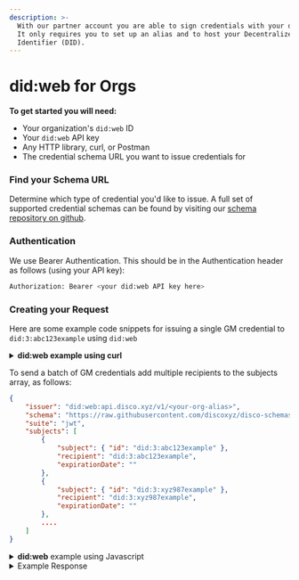 ```yaml
---
description: >-
  With our partner account you are able to sign credentials with your own keys!
  It only requires you to set up an alias and to host your Decentralized
  Identifier (DID).
---
```


# did:web for Orgs

**To get started you will need:**

* Your organization's `did:web` ID
* Your `did:web` API key
* Any HTTP library, curl, or Postman
* The credential schema URL you want to issue credentials for

### Find your Schema URL

Determine which type of credential you'd like to issue. A full set of supported credential schemas can be found by visiting our [schema repository on github](https://github.com/discoxyz/disco-schemas/tree/main/json).

### Authentication

We use Bearer Authentication. This should be in the Authentication header as follows (using your API key):

```bash
Authorization: Bearer <your did:web API key here>
```

### Creating your Request

Here are some example code snippets for issuing a single GM credential to `did:3:abc123example` using `did:web`

<details>

<summary><strong>did:web example using curl</strong> </summary>

```sh
curl --location 'http://api.disco.xyz/v1/credentials/' \
--header 'Content-Type: application/json' \
--header 'Authorization: Bearer <your did:web api key>' \
--data '{ 
    "issuer": "did:web:api.disco.xyz/v1/<your-org-alias>",
    "schema": "https://raw.githubusercontent.com/discoxyz/disco-schemas/main/json/GMCredential/1-0-0.json",
    "suite": "jwt",
    "subjects": [
        {
            "subject": { "id": "did:3:abc123example" },
            "recipient": "did:3:abc123example",
            "expirationDate": ""
        }
    ]
}'
```

</details>

To send a batch of GM credentials add multiple recipients to the subjects array, as follows:

```json
{ 
    "issuer": "did:web:api.disco.xyz/v1/<your-org-alias>",
    "schema": "https://raw.githubusercontent.com/discoxyz/disco-schemas/main/json/GMCredential/1-0-0.json",
    "suite": "jwt",
    "subjects": [
        {
            "subject": { "id": "did:3:abc123example" },
            "recipient": "did:3:abc123example",
            "expirationDate": ""
        },
        {
            "subject": { "id": "did:3:xyz987example" },
            "recipient": "did:3:xyz987example",
            "expirationDate": ""
        }, 
        ....
    ]
}
```

<details>

<summary><strong>did:web</strong> example using Javascript</summary>

```javascript
var myHeaders = new Headers();
myHeaders.append("Content-Type", "application/json");
myHeaders.append("Authorization", "Bearer <your did:web api key>");

var raw = JSON.stringify({ 
    "issuer": "did:web:api.disco.xyz/v1/<your-org-alias>",
    "schema": "https://raw.githubusercontent.com/discoxyz/disco-schemas/main/json/GMCredential/1-0-0.json",
    "suite": "jwt",
    "subjects": [
        {
            "subject": { "id": "did:3:abc123example" },
            "recipient": "did:3:abc123example",
            "expirationDate": ""
        }
    ]
});

var requestOptions = {
  method: 'POST',
  headers: myHeaders,
  body: raw,
  redirect: 'follow'
};

fetch("http://api.disco.xyz/v1/credentials/", requestOptions)
  .then(response => response.text())
  .then(result => console.log(result))
  .catch(error => console.log('error', error));
```

</details>

<details>

<summary>Example Response</summary>

```json
[
    {
        "vc": {
            "@context": [
                "https://www.w3.org/2018/credentials/v1"
            ],
            "type": [
                "VerifiableCredential",
                "GmCredential"
            ],
            "issuer": {
                "id": "did:web:api.disco.xyz/v1/ididitorg"
            },
            "issuanceDate": "2023-09-22T16:16:56.442Z",
            "id": "https://api.disco.xyz/credential/bfbae1f1-a86f-4023-9844-549237a6734b",
            "credentialSubject": {
                "id": "did:3:abc123example"
            },
            "credentialSchema": {
                "id": "https://raw.githubusercontent.com/discoxyz/disco-schemas/main/json/GMCredential/1-0-0.json",
                "type": "JsonSchemaValidator2018"
            }
        },
        "isPublic": false,
        "issuer": "did:web:api.disco.xyz/v1/ididitorg",
        "recipient": "did:3:abc123example",
        "subject": "did:3:abc123example",
        "schema": "https://raw.githubusercontent.com/discoxyz/disco-schemas/main/json/GMCredential/1-0-0.json",
        "isDeleted": false,
        "genId": "d6bee666-e197-44d7-a932-3c3a4e215c64",
        "updatedAt": "2023-09-22T16:16:56.443Z",
        "history": [],
        "jwt": "xoHYP...............XCKE1hrA",
        "_id": "650dbdf822bed6b55eb5477f"
    }
]
```

</details>

